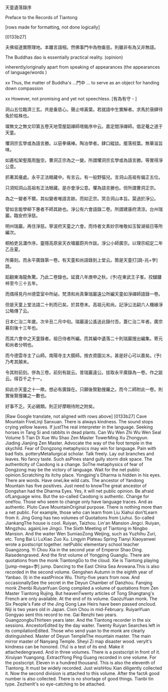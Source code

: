 天童遺落錄序

Preface to the Records of Tiantong

[rows made for formatting, not done logically]

[0133b27] 

夫佛祖道實際理地。本離言語相。然佛事門中為物垂慈。則雖非有為又非無語。

The Buddhas dao is essentially practical reality. (opinion)
  
inherently/originally apart from speaking of appearances (the appearances of language/words )

xx Thus, the matter of Buddha's ...門中 ... to serve as an object for handing down compassion 
  
xx However, not promising and yet not speechless. [有為有守 - ]


洞山五位臨濟三玄。共是垂慈心。聲止啼黃葉。若就語中生實解者。求馬於唐肆待兔於枯株也。


璨無文之無文印第五卷天地雪屋韶禪師塔銘序中云。嘉定間淨禪師。倡足菴之道于天童。


懼洞宗玄學或為語言勝。以惡拳痛棒。陶冶學者。肆口縱談。擺落枝葉。無華滋旨味。


如蒼松架壑風雨盤空。曹洞正宗為之一變。所謂懼洞宗玄學或為語言勝。等實得淨公意。


抓著其癢處。永平正法眼藏中。有言云。有一般野猫兒。言洞山高祖有偏正五位。


只須知洞山高祖有正法眼藏。是亦會淨公意。懼為語言勝也。但所謂曹洞正宗。


為之一變者不爾。其似變者唯語言跡。而如正宗。冥合洞山本旨。莫過於淨公。


譬如言能學柳下惠者不師其跡也。淨公有六會語錄二卷。所謂建康府清涼。台州瑞巖。臨安府淨慈。


明州瑞巖。再住淨慈。寧波府天童之六會。而侍者文素妙宗唯敬如玉智湖祖日等所編次。


桐柏吏呂瀟作序。靈隱高原泉天衣嘯巖蔚共作跋。淨公小師廣宗。以理宗紹定二年乙丑夏。


所募刻。而永平廣錄第一卷。有天童和尚語錄到上堂云。箇是天童打[跳-兆+孛]跳。


蹈翻東海龍魚驚。乃此二卷錄也。延寶八年庚申之秋。(予)在東武王子峯。挍讎鏤梓至今三十五年。


而偶得見丹州德雲室中所祕。梵清和尚真筆瑞巖遠公所編天童如淨禪師語錄一卷。


但是天童上堂法語二十則而已矣。於其卷末。高祖元和尚。記淨公法嗣六人機緣淨公略傳了云。


日本仁治二年歲。次辛丑二月中旬。瑞巖遠公遙送此錄付吾。蓋仁治二年者。廣宗募刻後十三年也。


而其六會中之天童錄者。祖日侍者所編。而其編中遺落二十則瑞巖搜出編集。寄元和尚者分明也。


而今德雲寺主了山師。南陽寺主大鏡師。捨衣資圖災木。甚是好心可以嘉矣。(予)乃考其顛末。


令其附前刻。併為三卷。前刻有跋云。昔瑞巖遠公。拔取永平廣錄為一卷。作之跋云。得百千之十一。


抑此亦天童之十一歟。想必有廣錄在。只願後賢勤搜羅之。而今二師附此一卷。則實後賢搜羅之一數也。


好事不乏。天必錫類。則正好摩眼待附之附矣。




[Raw Google translate, not aligned with rows above]
[0133b27] 
Cave Mountain FiveLinji Sanxuan. There is always kindness. The sound stops crying yellow leaves.
If justThe real interpreter in the language. Seeking horses in Tang Si and rabbits in dead plants.
Can Wu Wen Zhi Wu Wen Seal Volume 5 Tian Di Xue Wu Shao Zen Master TowerMing Xu Zhongyun. 
Jiading Jianjing Zen Master. Advocate the way of the foot temple in the skychild.
Fear of Dongzong metaphysics may win for language. Pain with bad fists. potteryMetallurgical scholar. 
Talk freely. Lay out branches and leaves. No fancy taste. Such asPines stand gully storm disk space. 
The authenticity of Caodong is a change. SoThe metaphysics of fear of Dongzong may be the victory of language. 
Wait for the net public opinion.Scratching its itchy place. Yongping's Dharma is hidden in his eyes. There are words. 
Have oneLike wild cats. The ancestor of Yandong Mountain has five positives. 
Just need to knowThe great ancestor of Dongshan had the Dharma Eyes. Yes, it will net public opinion. 
Be afraid ofLanguage wins. But the so-called Caodong is authentic. Change for oneYou. 
Those who seem to change only have language traces. And as authentic. Pluto Cave MountainOriginal purpose. 
There is nothing more than a net public. For example, those who can learn from Liu Xiahui don’tLearn from it.
Jing Gong has two volumes of Quotations from Liuhui. So-called JiankangThe house is cool. Ruiyan, Taizhou.
Lin'an Mansion Jingci. Ruiyan, Mingzhou. againLive Jingci. The Sixth Meeting of Tiantong in Ningbo Mansion.
And the waiter Wen SumiaoZong Weijing, such as Yuzhihu Zuri, etc. Tong Bai Li LuXiao Zuo Xu. 
Lingyin Plateau Spring Tianyi Xiaoyanwei wrote a postscript together. netPublic elementary school teacher Guangzong.
Yi Chou Xia in the second year of Emperor Shao Ding. Raisedengraved. And the first volume of Yongping Guanglu. 
There are quotations from the monk TiantongGo to the cloud. Xie is Tiantong playing [jump-mega+孛] jump. 
Dancing to the East China Sea Arowana.This is also recorded in the second volume. Gengshen Autumn in the eighth year of Yanbao. 
(I) in the eastPrince Wu. Thirty-five years from now. And occasionallySee the secret in the Deyun Chamber of Danzhou.
Fanqing monk Zhenbi RuiyanYuan Gong compiled a volume of quotations from Zen Master Tiantong Rujing.
But heavenTwenty articles of Tong Shangtang's French are only available. At the end of its volume.
GaozuYuan monk. The Six People's Fate of the Jing Gong Law Heirs have been passed oncloud. 
Niji is two years old in Japan. Cixin Chou in mid-February. RuiyanYuan Gongyao sent this record to me. 
Gai Renzhi two years. GuangzongbuThirteen years later. And the Tiantong recorder in the six sessions. 
AncestorEdited by the day waiter. Twenty Ruiyan Searches left in its compilationEdited. 
Those who send yuan to the monk are clearly distinguished. Master of Deyun TempleThe mountain master. 
The main mirror master of Nanyang Temple. Sheyi Zi map disaster wood. veryIt's kindness can be honored. 
(Yu) is a test of its end. Make it attachedengraved. And in three volumes. There is a postscript in front of it. 
Xiruiyan Yuangong. ExtractYong Ping Guang recorded in one volume. For the postscript. Eleven in a hundred thousand.
This is also the eleventh of Tiantong. It must be widely recorded. Just wishHou Xian diligently collected it. 
Now the second division is attached to this volume. After the factA good number is also collected. 
There is no shortage of good things. Tianbi tin type. ZezhenIt's so eye-catching to be attached.
